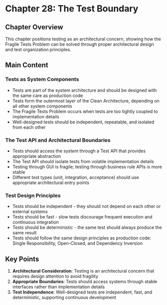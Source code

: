 # Chapter 28: The Test Boundary

## Chapter Overview
This chapter positions testing as an architectural concern, showing how the Fragile Tests Problem can be solved through proper architectural design and test organization principles.

## Main Content

### Tests as System Components
- Tests are part of the system architecture and should be designed with the same care as production code
- Tests form the outermost layer of the Clean Architecture, depending on all other system components
- The Fragile Tests Problem occurs when tests are too tightly coupled to implementation details
- Well-designed tests should be independent, repeatable, and isolated from each other

### The Test API and Architectural Boundaries
- Tests should access the system through a Test API that provides appropriate abstraction
- The Test API should isolate tests from volatile implementation details
- Testing through GUI is fragile; testing through business rule APIs is more stable
- Different test types (unit, integration, acceptance) should use appropriate architectural entry points

### Test Design Principles
- Tests should be independent - they should not depend on each other or external systems
- Tests should be fast - slow tests discourage frequent execution and continuous integration
- Tests should be deterministic - the same test should always produce the same result
- Tests should follow the same design principles as production code: Single Responsibility, Open-Closed, and Dependency Inversion

## Key Points
1. **Architectural Consideration**: Testing is an architectural concern that requires design attention to avoid fragility
2. **Appropriate Boundaries**: Tests should access systems through stable interfaces rather than implementation details
3. **Test Independence**: Well-designed tests are independent, fast, and deterministic, supporting continuous development